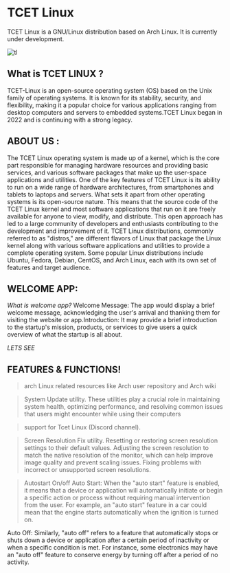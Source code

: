 # TCET Linux

TCET Linux is a GNU/Linux distribution based on Arch Linux. It is currently under development. 

![tl](https://user-images.githubusercontent.com/55846983/227738673-5d215644-d234-4066-b97a-79aebf3b3301.jpeg)

## What is TCET LINUX ? 
TCET-Linux is an open-source operating system (OS) based on the Unix family of operating systems. It is known for its stability, security, and flexibility, making it a popular choice for various applications ranging from desktop computers and servers to embedded systems.TCET Linux began in 2022 and is continuing with a strong legacy.

## ABOUT US :
The TCET Linux operating system is made up of a kernel, which is the core part responsible for managing hardware resources and providing basic services, and various software packages that make up the user-space applications and utilities. One of the key features of TCET Linux is its ability to run on a wide range of hardware architectures, from smartphones and tablets to laptops and servers.
What sets it apart from other operating systems is its open-source nature. This means that the source code of the TCET Linux kernel and most software applications that run on it are freely available for anyone to view, modify, and distribute. This open approach has led to a large community of developers and enthusiasts contributing to the development and improvement of it.
TCET Linux distributions, commonly referred to as "distros," are different flavors of Linux that package the Linux kernel along with various software applications and utilities to provide a complete operating system. Some popular Linux distributions include Ubuntu, Fedora, Debian, CentOS, and Arch Linux, each with its own set of features and target audience.

## WELCOME APP:
*What is welcome app?*
Welcome Message: The app would display a brief welcome message, acknowledging the user's arrival and thanking them for visiting the website or app.Introduction: It may provide a brief introduction to the startup's mission, products, or services to give users a quick overview of what the startup is all about.

*LETS SEE*
## FEATURES & FUNCTIONS!
> arch Linux related resources like Arch user repository and Arch wiki

> System Update utility.
  These utilities play a crucial role in maintaining system health, optimizing performance, and resolving common issues that users might encounter while using their computers

> support for Tcet Linux (Discord channel). 
  
> Screen Resolution Fix utility.
  Resetting or restoring screen resolution settings to their default values.
  Adjusting the screen resolution to match the native resolution of the monitor, which can help improve image quality and prevent scaling issues.
  Fixing problems with incorrect or unsupported screen resolutions.
 
> Autostart On/off
Auto Start:
 When the "auto start" feature is enabled, it means that a device or application will automatically initiate or begin a specific action or process without requiring manual intervention from the user. For example, an "auto start" feature in a car could mean that the engine starts automatically when the ignition is turned on.

Auto Off: Similarly, "auto off" refers to a feature that automatically stops or shuts down a device or application after a certain period of inactivity or when a specific condition is met. For instance, some electronics may have an "auto off" feature to conserve energy by turning off after a period of no activity.
